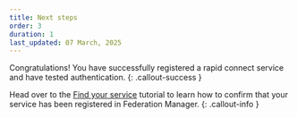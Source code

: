 ```yaml
---
title: Next steps
order: 3
duration: 1
last_updated: 07 March, 2025
---
```


Congratulations! You have successfully registered a rapid connect service and have tested authentication.
{: .callout-success }

Head over to the [Find your service](/find-your-registered-services/01-overview) tutorial to learn how to confirm that your service has been registered in Federation Manager.
{: .callout-info }